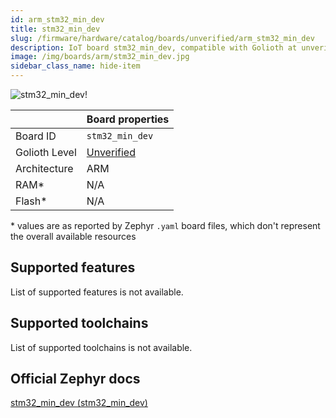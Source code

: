 ```yaml
---
id: arm_stm32_min_dev
title: stm32_min_dev
slug: /firmware/hardware/catalog/boards/unverified/arm_stm32_min_dev
description: IoT board stm32_min_dev, compatible with Golioth at unverified level.
image: /img/boards/arm/stm32_min_dev.jpg
sidebar_class_name: hide-item
---
```


[//]: # (This is an auto-generated file, do not edit! Changes to it will be lost upon re-generation)

![stm32_min_dev!](/img/boards/arm/stm32_min_dev.jpg "stm32_min_dev")

|                | Board properties     |
| -------------  | -------------------- |
| Board ID       | `stm32_min_dev` |
| Golioth Level  | [Unverified](/firmware/hardware#unverified-boards) |
| Architecture   | ARM |
| RAM*           | N/A |
| Flash*         | N/A |

\* values are as reported by Zephyr `.yaml` board files, which don't represent the overall available resources



## Supported features

List of supported features is not available.

## Supported toolchains

List of supported toolchains is not available.

## Official Zephyr docs

[stm32_min_dev (stm32_min_dev)](https://docs.zephyrproject.org/latest/boards/arm/stm32_min_dev/doc/index.html)

